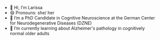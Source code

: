 - 👋 Hi, I’m Larissa
- 😄 Pronouns: she/ her
- 👀 I’m a PhD Candidate in Cognitive Neuroscience at the German Center for Neurodegenerative Diseases (DZNE)
- 🌱 I’m currently learning about Alzheimer's pathology in cognitively normal older adults

<!---
fislarissa/fislarissa is a ✨ special ✨ repository because its `README.md` (this file) appears on your GitHub profile.
You can click the Preview link to take a look at your changes.
--->
